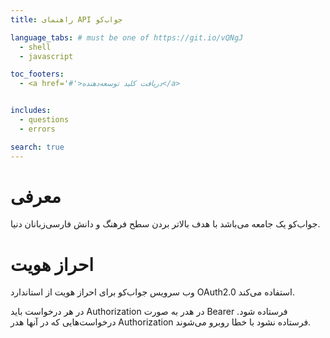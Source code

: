 ```yaml
---
title: راهنمای API جواب‌کو

language_tabs: # must be one of https://git.io/vQNgJ
  - shell
  - javascript

toc_footers:
  - <a href='#'>دریافت کلید توسعه‌دهنده</a>


includes:
  - questions
  - errors

search: true
---
```


# معرفی

جواب‌کو یک جامعه می‌باشد با هدف بالاتر بردن سطح فرهنگ و دانش فارسی‌زبانان دنیا.

# احراز هویت

وب سرویس جواب‌کو برای احراز هویت از استاندارد
OAuth2.0
استفاده می‌کند.

در هر درخواست باید
Authorization
در هدر به صورت
Bearer
فرستاده شود. درخواست‌هایی که در آنها هدر
Authorization
فرستاده نشود با خطا روبرو می‌شوند.
